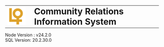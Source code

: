<table>
  <tr>
    <td>
      <img src="communityRelationsFE/src/assets/images/logo1.png" alt="Logo" width="100">
    </td>
    <td>
      <h1 style="margin: 0; padding-left: 15px;">Community Relations Information System</h1>
    </td>
  </tr>
</table>

Node Version : v24.2.0 <br>
SQL Version: 20.2.30.0 <br> <br>



